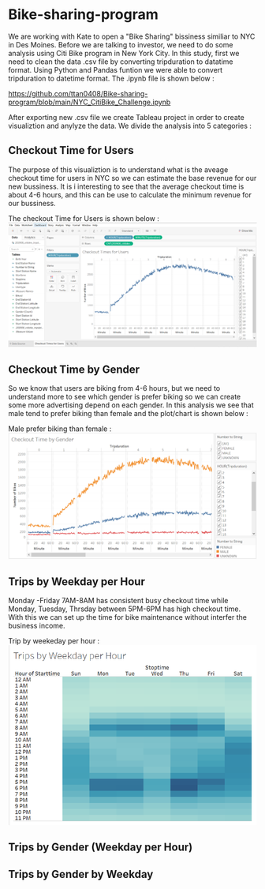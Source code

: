 # Bike-sharing-program

We are working with Kate to open a "Bike Sharing" bissiness similiar to NYC in Des Moines. Before we are talking to investor, we need to do some analysis using Citi Bike program in New York City. In this study, first we need to clean the data .csv file by converting tripduration to datatime format. Using Python and Pandas funtion we were able to convert tripduration to datetime format. The .ipynb file is shown below :

https://github.com/ttan0408/Bike-sharing-program/blob/main/NYC_CitiBike_Challenge.ipynb

After exporting new .csv file we create Tableau project in order to create visualiztion and anylyze the data. We divide the analysis into 5 categories : 

## Checkout Time for Users
   The purpose of this visualiztion is to understand what is the aveage checkout time for users in NYC so we can estimate the base revenue for our new bussiness. It is i          interesting to see that the average checkout time is about 4-6 hours, and this can be use to calculate the minimum revenue for our bussiness.
   
   The checkout Time for Users is shown below : 
  ![alt text][Image1]
  
  [Image1]: https://github.com/ttan0408/Bike-sharing-program/blob/main/Checkout%20Times%20for%20Users.PNG "CHECKOUT TIME FOR USERS"

## Checkout Time by Gender
   So we know that users are biking from 4-6 hours, but we need to understand more to see which gender is prefer biking so we can create some more advertising depend on each      gender. In this analysis we see that male tend to prefer biking than female and the plot/chart is shown below :
   
   Male prefer biking than female : 
  ![alt text][Image2]
  
  [Image2]: https://github.com/ttan0408/Bike-sharing-program/blob/main/Checkout%20Times%20by%20Gender.PNG "Male has higher checkout time then female"
      

## Trips by Weekday per Hour
  Monday -Friday 7AM-8AM has  consistent busy checkout time while Monday, Tuesday, Thrsday between 5PM-6PM has high checkout time. With this we can set up the time for bike     maintenance without interfer the business income.

  Trip by weekeday per hour : 
  ![alt text][Image3]
  
  [Image3]: https://github.com/ttan0408/Bike-sharing-program/blob/main/Trips%20by%20Weekday%20per%20Hour.PNG "Trip by weekeday per hour"

## Trips by Gender (Weekday per Hour)
## Trips by Gender by Weekday


